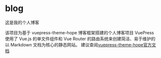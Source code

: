 # blog
这是我的个人博客

该项目为基于 vuepress-theme-hope 博客框架搭建的个人博客项目
VuePress 使用了 Vue.js 的单文件组件和 Vue Router 的路由系统来创建简洁、易于维护的以 Markdown 文档为核心的静态网站。
建议查阅[vuepress-theme-hope官方文档](https://theme-hope.vuejs.press/zh/)
